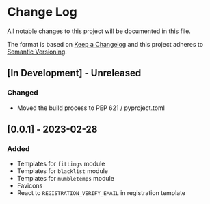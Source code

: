 # Change Log

All notable changes to this project will be documented in this file.

The format is based on [Keep a Changelog](http://keepachangelog.com/)
and this project adheres to [Semantic Versioning](http://semver.org/).

## \[In Development\] - Unreleased

### Changed

- Moved the build process to PEP 621 / pyproject.toml

## \[0.0.1\] - 2023-02-28

### Added

- Templates for `fittings` module
- Templates for `blacklist` module
- Templates for `mumbletemps` module
- Favicons
- React to `REGISTRATION_VERIFY_EMAIL` in registration template
